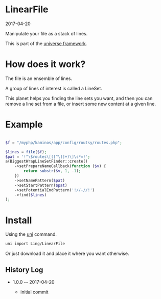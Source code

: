 LinearFile
===============
2017-04-20



Manipulate your file as a stack of lines.


This is part of the [universe framework](https://github.com/karayabin/universe-snapshot).



How does it work?
==================

The file is an ensemble of lines.

A group of lines of interest is called a LineSet.

This planet helps you finding the line sets you want, and then you can remove a line set from a file,
or insert some new content at a given line.




Example
============

```php

$f = "/myphp/kaminos/app/config/routsy/routes.php";

$lines = file($f);
$pat = '!^\$routes\[([^\]]+)\]\s*=!';
a(BiggestWrapLineSetFinder::create()
    ->setPrepareNameCallback(function ($v) {
        return substr($v, 1, -1);
    })
    ->setNamePattern($pat)
    ->setStartPattern($pat)
    ->setPotentialEndPattern('!//-//!')
    ->find($lines)
);

```










Install
==========
Using the [uni](https://github.com/lingtalfi/universe-naive-importer) command.
```bash
uni import Ling/LinearFile
```

Or just download it and place it where you want otherwise.
















History Log
------------------
    
- 1.0.0 -- 2017-04-20

     - initial commit